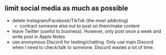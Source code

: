 ## limit social media as much as possible
- delete Instagram/Facebook/TikTok (the most addicting)
  - contract someone else out to post on them/make content
- leave Twitter (useful to business). However, only post once a week and write post in Apple Notes
- use anonymous Discord for testing/chatting. Only use main Discord when I need to check/talk to someone. Discord wastes a lot of time.

